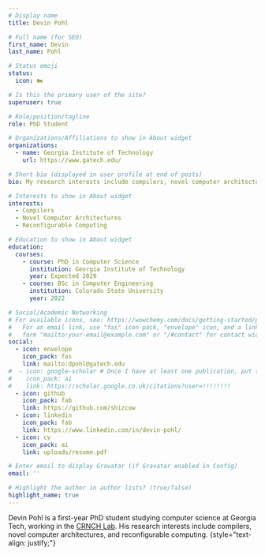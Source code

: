 ```yaml
---
# Display name
title: Devin Pohl

# Full name (for SEO)
first_name: Devin
last_name: Pohl

# Status emoji
status:
  icon: 🏍️

# Is this the primary user of the site?
superuser: true

# Role/position/tagline
role: PhD Student

# Organizations/Affiliations to show in About widget
organizations:
  - name: Georgia Institute of Technology
    url: https://www.gatech.edu/

# Short bio (displayed in user profile at end of posts)
bio: My research interests include compilers, novel computer architectures, and reconfigurable computing.

# Interests to show in About widget
interests:
  - Compilers
  - Novel Computer Architectures
  - Reconfigurable Computing

# Education to show in About widget
education:
  courses:
    - course: PhD in Computer Science
      institution: Georgia Institute of Technology
      year: Expected 2029
    - course: BSc in Computer Engineering
      institution: Colorado State University
      year: 2022

# Social/Academic Networking
# For available icons, see: https://wowchemy.com/docs/getting-started/page-builder/#icons
#   For an email link, use "fas" icon pack, "envelope" icon, and a link in the
#   form "mailto:your-email@example.com" or "/#contact" for contact widget.
social:
  - icon: envelope
    icon_pack: fas
    link: mailto:dpohl@gatech.edu
#  - icon: google-scholar # Once I have at least one publication, put this in
#    icon_pack: ai
#    link: https://scholar.google.co.uk/citations?user=!!!!!!!!
  - icon: github
    icon_pack: fab
    link: https://github.com/shizcow
  - icon: linkedin
    icon_pack: fab
    link: https://www.linkedin.com/in/devin-pohl/
  - icon: cv
    icon_pack: ai
    link: uploads/resume.pdf

# Enter email to display Gravatar (if Gravatar enabled in Config)
email: ''

# Highlight the author in author lists? (true/false)
highlight_name: true
---
```


Devin Pohl is a first-year PhD student studying computer science at Georgia Tech, working in the [CRNCH Lab](https://crnch.gatech.edu/). His research interests include compilers, novel computer architectures, and reconfigurable computing. 
{style="text-align: justify;"}
